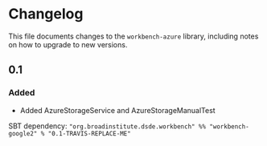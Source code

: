 # Changelog

This file documents changes to the `workbench-azure` library, including notes on how to upgrade to new versions.

## 0.1

### Added

- Added AzureStorageService and AzureStorageManualTest

SBT dependency: `"org.broadinstitute.dsde.workbench" %% "workbench-google2" % "0.1-TRAVIS-REPLACE-ME"`
